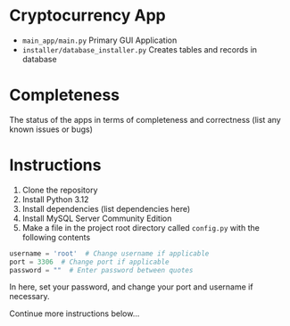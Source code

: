 # Cryptocurrency App

[//]: # (- The names of the apps and the installer)

[//]: # (- A description of each app)

- `main_app/main.py` Primary GUI Application
- `installer/database_installer.py` Creates tables and records in database

# Completeness

The status of the apps in terms of completeness and correctness (list any known issues or bugs)

# Instructions

[//]: # (Instructions for building and running the apps, including any required dependencies and commands to create the database)

1. Clone the repository
2. Install Python 3.12
3. Install dependencies (list dependencies here)
4. Install MySQL Server Community Edition
5. Make a file in the project root directory called `config.py` with the following contents

```python
username = 'root'  # Change username if applicable
port = 3306  # Change port if applicable
password = ""  # Enter password between quotes
```

In here, set your password, and change your port and username if necessary.

Continue more instructions below...